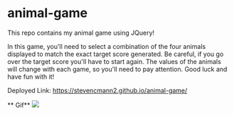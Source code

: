 # animal-game
This repo contains my animal game using JQuery!

In this game, you'll need to select a combination of the four animals displayed to match the exact target score generated. Be careful, if you go over the target score you'll have to start again. The values of the animals will change with each game, so you'll need to pay attention. Good luck and have fun with it!

Deployed Link: https://stevencmann2.github.io/animal-game/

** Gif**
![](./assets/images/animal-gif.gif)

